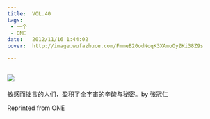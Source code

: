 ```yaml
---
title:	VOL.40
tags:
 - 一个
 - ONE
date:	2012/11/16 1:44:02
cover:	http://image.wufazhuce.com/FmmeB20odNoqK3XAmoOyZKi38Z9s

---
```

![](http://image.wufazhuce.com/FmmeB20odNoqK3XAmoOyZKi38Z9s)
---

敏感而拙言的人们，盈积了全宇宙的辛酸与秘密。by 张冠仁
 
Reprinted from ONE

